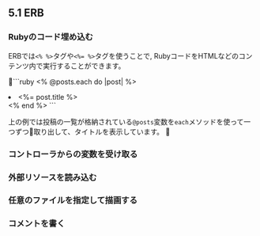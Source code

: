 ## 5.1 ERB

### Rubyのコード埋め込む

ERBでは`<% %>`タグや`<%= %>`タグを使うことで,
RubyコードをHTMLなどのコンテンツ内で実行することができます。


```ruby
<% @posts.each do |post| %>
  <li><%= post.title %></li>
<% end %>
```

上の例では投稿の一覧が格納されている`@posts`変数を`each`メソッドを使って一つずつ取り出して、タイトルを表示しています。

### コントローラからの変数を受け取る
### 外部リソースを読み込む
### 任意のファイルを指定して描画する
### コメントを書く
